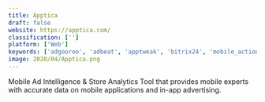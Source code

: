 ```yaml
---
title: Apptica
draft: false 
website: https://apptica.com/
classification: ['']
platform: ['Web']
keywords: ['adgooroo', 'adbeat', 'apptweak', 'bitrix24', 'mobile_action', 'phizzle', 'plaid', 'sensor_tower', 'inapptics']
image: 2020/04/Apptica.png
---
```

Mobile Ad Intelligence & Store Analytics Tool that provides mobile experts with accurate data on mobile applications and in-app advertising.